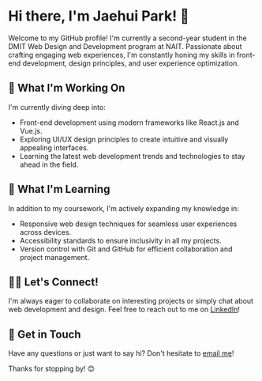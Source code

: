 # Hi there, I'm Jaehui Park! 👋

Welcome to my GitHub profile! I'm currently a second-year student in the DMIT Web Design and Development program at NAIT. Passionate about crafting engaging web experiences, I'm constantly honing my skills in front-end development, design principles, and user experience optimization.

## 🔭 What I'm Working On

I'm currently diving deep into:

- Front-end development using modern frameworks like React.js and Vue.js.
- Exploring UI/UX design principles to create intuitive and visually appealing interfaces.
- Learning the latest web development trends and technologies to stay ahead in the field.

## 🌱 What I'm Learning
In addition to my coursework, I'm actively expanding my knowledge in:

- Responsive web design techniques for seamless user experiences across devices.
- Accessibility standards to ensure inclusivity in all my projects.
- Version control with Git and GitHub for efficient collaboration and project management.

## 👯‍♂️ Let's Connect!

I'm always eager to collaborate on interesting projects or simply chat about web development and design. Feel free to reach out to me on [LinkedIn](https://www.linkedin.com/in/jaehui-park-913627186/)!

## 💬 Get in Touch

Have any questions or just want to say hi? Don't hesitate to [email me](mailto:kor_232@hotmail.com)!

Thanks for stopping by! 😊
